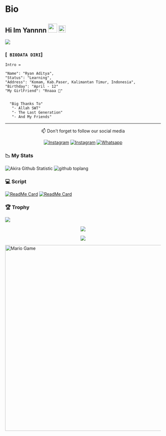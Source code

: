 # Bio

## Hi Im Yannnn <img src="https://github.com/TheDudeThatCode/TheDudeThatCode/blob/master/Assets/Hi.gif" width="29px"> <img src="https://www.gambaranimasi.org/data/media/1904/animasi-bergerak-smiley-kacamata-hitam-0109.gif" width="23px">
<a href="https://github.com/RyannAditya"><img src="https://cardivo.vercel.app/api?name=Ryann&description=Hi,%20i%27m%20Ryann%20and%20i%27m%20just%20a%20newbie%20programmer%20Nice%20to%20meet%20you%20👋&image=https://encrypted-tbn0.gstatic.com/images?q=tbn:ANd9GcRX61JVo8G4bLiFzgP0-Y6q2wlW5Clqau5T3w&usqp=CAU&usqp=CAU&backgroundColor=%23ecf0f1&instagram=@m.ryann__&github=RyannAditya&pattern=leaf&colorPattern=%23eaeaea" /><a>
</p>

### [` BIODATA DIRI`]
```
Intro =

"Name": "Ryan Aditya",
"Status": "Learning",
"Address": "Komam, Kab.Paser, Kalimantan Timur, Indonesia",
"Birthday": "April - 12"
"My GirlFriend": "Rnaaa 🖤"

   
  "Big Thanks To"
   "- Allah SWT"
   "- The Last Generation"
   "- And My Friends"
```
___


<p align="center">
📫 Don't forget to follow our social media
</p>

<p align="center">
<a href="https://www.instagram.com/m.ryann__" target="_blank"><img src="https://img.shields.io/badge/Instagram-%23E4405F.svg?&style=flat-square&logo=instagram&logoColor=white" alt="Instagram"></a>
<a href="https://instagram.com/rnaa_128?igshid=YmMyMTA2M2Y=" target="_blank"><img src="https://img.shields.io/badge/Instagram-%23E4405F.svg?&style=flat-square&logo=instagram&logoColor=white" alt="Instagram"></a>
<a href="https://wa.me/6282252285143" target="_blank"><img src="https://img.shields.io/badge/Whatsapp-%808080.svg?&style=flat-square&logo=Whatsapp&logoColor=white" alt="Whatsapp"></a>
</p>

### 📉 My Stats

![Akira Github Statistic](https://github-readme-stats.vercel.app/api?username=RyannAditya&layout=compact&show_icons=true&theme=highcontrast&show_owner=true)
![github toplang](https://github-readme-stats.vercel.app/api/top-langs/?username=RyannAditya&layout=compact&theme=highcontrast)

### 💻 Script


[![ReadMe Card](https://github-readme-stats.vercel.app/api/pin/?username=RyannAditya&repo=RTXZY-MD&theme=highcontrast)](https://github.com/RyannAditya/RTXZY-MD)
[![ReadMe Card](https://github-readme-stats.vercel.app/api/pin/?username=RyannAditya&repo=New-Base&theme=highcontrast)](https://github.com/RyannAditya/New-Base)

### 🏆 Trophy

![](https://github-profile-trophy.vercel.app/?username=RyannAditya&row=2&column=3&layout=compact&theme=onedark)

<p align="center">
   <img src="https://github-readme-streak-stats.herokuapp.com/?user=RyannAditya" />
</p>

<p align="center">
  <img src="https://komarev.com/ghpvc/?username=RyannAditya&label=VIEWS&style=flat-square&color=orange" />
</p>

<img src="https://github.com/TheDudeThatCode/TheDudeThatCode/blob/master/Assets/Mario_Gameplay.gif" alt="Mario Game" width="600" />


<!--START_SECTION:waka-->

<!--END_SECTION:waka-->
